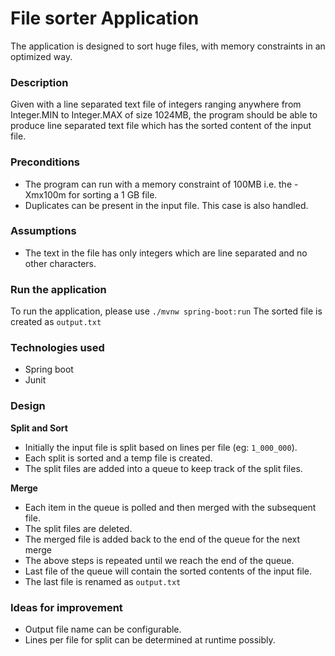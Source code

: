 # File sorter Application
The application is designed to sort huge files, with memory constraints in an optimized way.

### Description 
Given with a line separated text file of integers ranging anywhere from Integer.MIN to Integer.MAX of size 1024MB, the program should be able to produce line separated text file which has the sorted content of the input file. 

### Preconditions 
* The program can run with a memory constraint of 100MB i.e. the -Xmx100m for sorting a 1 GB file.
* Duplicates can be present in the input file. This case is also handled. 

### Assumptions
* The text in the file has only integers which are line separated and no other characters. 

### Run the application
To run the application, please use
`./mvnw spring-boot:run`
The sorted file is created as `output.txt`

### Technologies used
* Spring boot
* Junit

### Design

**Split and Sort**
* Initially the input file is split based on lines per file (eg: `1_000_000`).
* Each split is sorted and a temp file is created.
* The split files are added into a queue to keep track of the split files.

**Merge**
* Each item in the queue is polled and then merged with the subsequent file.
* The split files are deleted.
* The merged file is added back to the end of the queue for the next merge
* The above steps is repeated until we reach the end of the queue.
* Last file of the queue will contain the sorted contents of the input file.
* The last file is renamed as `output.txt`


### Ideas for improvement
* Output file name can be configurable.
* Lines per file for split can be determined at runtime possibly.